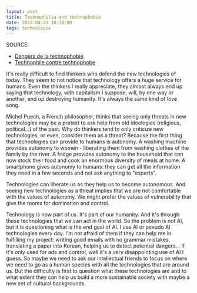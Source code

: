 ```yaml
---
layout: post
title: Technophilia and technophobia
date: 2022-04-23 10:18:00
tags: technologie
---
```


SOURCE: 
- [Dangers de la technophobie](https://www.youtube.com/watch?v=AUxvauMIZzQ)
- [Technophile contre technophobe](https://www.latribune.fr/opinions/tribunes/20140610trib000836155/technophiles-contre-technophobes-biophiles-contre-biophobes-un-essai-de-definition.html)

It's really difficult to find thinkers who defend the new technologies of today. They seem to not notice that technology offers a huge service for humans. Even the thinkers I really appreciate, they almost always end up saying that technology, with capitalism I suppose, will, by one way or another, end up destroying humanity. It's always the same kind of love song.
 
Michel Puech, a French philosopher, thinks that seeing only threats in new technologies may be a pretext to ask help from old ideologies (religious, political...) of the past. Why do thinkers tend to only criticize new technologies, or even, consider them as a threat? Because the first thing that technologies can provide to humans is autonomy. A washing machine provides autonomy to women - liberating them from washing clothes of the family by the river. A fridge provides autonomy to the household that can now stock their food and cook an enormous diversity of meals at home. A smartphone gives autonomy to humans: they can get all the information they need in a few seconds and not ask anything to "experts".

Technologies can liberate us as they help us to become autonomous. And seeing new technologies as a threat implies that we are not comfortable with the values of autonomy. We might prefer the values of vulnerability that give the rooms for domination and control.
 
Technology is now part of us. It's part of our humanity. And it's through these technologies that we can act in the world. So the problem is not AI, but it is questioning what is the end goal of AI. I use AI or pseudo AI technologies every day. I'm not afraid of them if they can help me in fulfilling my project: writing good emails with no grammar mistakes, translating a paper into Korean, helping us to detect potential dangers... If it's only used for ads and control, well it's a very disappointing use of AI I guess. So maybe we need to ask our intellectual friends to focus on where we need to go as a human species with all the technologies that are around us. But the difficulty is first to question what these technologies are and to what extent they can help us build a more sustainable society with maybe a new set of cultural backgrounds.
